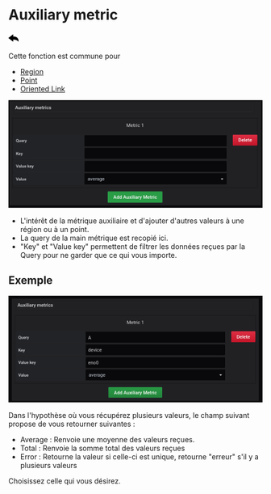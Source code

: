 # Auxiliary metric
[![](../../screenshots/other/Go-back.png)](coordinates.md)

Cette fonction est commune pour 

- [Region](coordinates-space-region.md)
- [Point](coordinates-space-point.md)
- [Oriented Link](coordinates-space-link.md)


![main metric](../../screenshots/editor/coordinates/auxiliary-metric/metric.png)


- L'intérêt de la métrique auxiliaire et d'ajouter d'autres valeurs à une région ou à un point.
- La query de la main métrique est recopié ici. 
- "Key" et "Value key" permettent de filtrer les données reçues par la Query pour ne garder que ce qui vous importe.


## Exemple 

![main metric](../../screenshots/editor/coordinates/auxiliary-metric/metric-key.png)


Dans l'hypothèse où vous récupérez plusieurs valeurs, le champ suivant propose de vous retourner suivantes : 

- Average : Renvoie une moyenne des valeurs reçues.
- Total : Renvoie la somme total des valeurs reçues
- Error : Retourne la valeur si celle-ci est unique, retourne "erreur" s'il y a plusieurs valeurs

Choisissez celle qui vous désirez.






